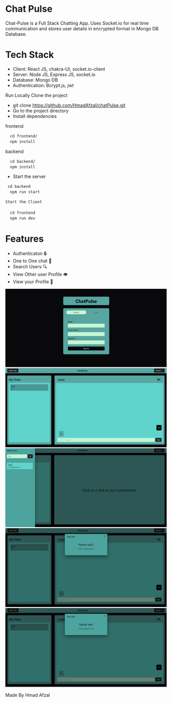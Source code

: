 # Chat Pulse
Chat-Pulse is a Full Stack Chatting App. Uses Socket.io for real time communication and stores user details in encrypted format in Mongo DB Database.

# Tech Stack
- Client: React JS, chakra-UI, socket.io-client
- Server: Node JS, Express JS, socket.io
- Database: Mongo DB
- Authentication: Bcrypt.js, jwt

Run Locally
Clone the project

  - git clone https://github.com/HmadAfzal/chatPulse.git
  - Go to the project directory
  - Install dependencies

frontend
```html
  cd frontend/
  npm install
  ```

 backend
```html
  cd backend/
  npm install
  ```

- Start the server
```html
 cd backend
  npm run start
  ```

```html
Start the Client

  cd frontend
  npm run dev
```

# Features
- Authenticaton 🔒
- One to One chat 📝
- Search Users 🔍
- View Other user Profile 👁
- View your Profile 👀

![authentication](/frontend/public/1.png)
![chat](/frontend/public/4.png)
![search user](/frontend/public/3.png)
![view other profile](/frontend/public/5.png)
![view your profile](/frontend/public/6.png)


Made By
Hmad Afzal